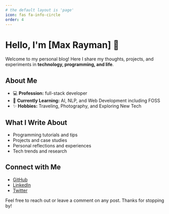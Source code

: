 ```yaml
---
# the default layout is 'page'
icon: fas fa-info-circle
order: 4
---
```


# Hello, I'm [Max Rayman] 👋

Welcome to my personal blog! Here I share my thoughts, projects, and experiments in **technology, programming, and life**.

## About Me

- 💻 **Profession:** full-stack developer  
- 🌱 **Currently Learning:** AI, NLP, and Web Development including FOSS  
- ✨ **Hobbies:** Traveling, Photography, and Exploring New Tech  

## What I Write About

- Programming tutorials and tips  
- Projects and case studies  
- Personal reflections and experiences  
- Tech trends and research  

## Connect with Me

- [GitHub](https://github.com/maxrayman)  
- [LinkedIn](https://linkedin.com/in/maxrayman)  
- [Twitter](https://twitter.com/maxrayman)  

Feel free to reach out or leave a comment on any post. Thanks for stopping by!  


